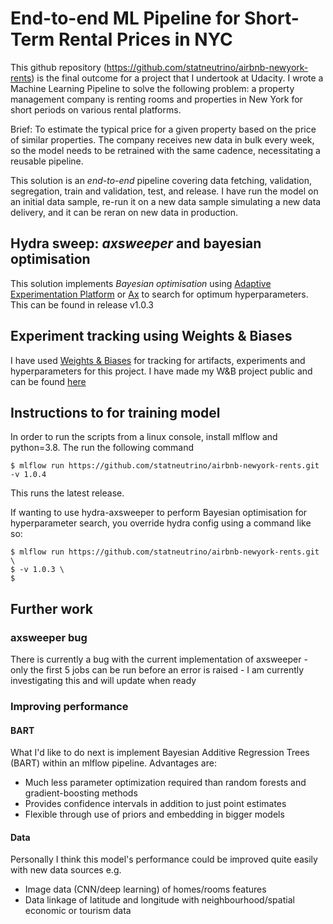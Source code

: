 # End-to-end ML Pipeline for Short-Term Rental Prices in NYC
This github repository (https://github.com/statneutrino/airbnb-newyork-rents) 
is the final outcome for a project that I undertook at Udacity. I wrote a 
Machine Learning Pipeline to solve the following problem: a property management company is renting
rooms and properties in New York for short periods on various rental platforms.

Brief:
To estimate the typical price for a given property based on the price of similar properties. 
The company receives new data in bulk every week, so the model
needs to be retrained with the same cadence, necessitating
a reusable pipeline.

This solution is an *end-to-end* pipeline covering data fetching, validation, segregation, train
and validation, test, and release. I have run the model on an initial
data sample, re-run it on a new data sample simulating a
new data delivery, and it can be reran on new data in production.

## Hydra sweep: _axsweeper_ and bayesian optimisation

This solution implements *Bayesian optimisation* using [Adaptive Experimentation Platform](https://ax.dev/) or
[Ax](https://ax.dev/) to search for optimum hyperparameters. This can be found in release v1.0.3

## Experiment tracking using Weights & Biases
I have used [Weights & Biases](https://wandb.ai/site) for tracking for artifacts, experiments and hyperparameters
for this project. I have made my W&B project public and can be found [here](https://wandb.ai/statneutrino/nyc_airbnb)


## Instructions to for training model
In order to run the scripts from a linux console, install mlflow and python=3.8. The run the following command

    $ mlflow run https://github.com/statneutrino/airbnb-newyork-rents.git -v 1.0.4

This runs the latest release.

If wanting to use hydra-axsweeper to perform Bayesian optimisation for hyperparameter search, you override
hydra config using a command like so:

    $ mlflow run https://github.com/statneutrino/airbnb-newyork-rents.git \
    $ -v 1.0.3 \
    $ 

## Further work

### axsweeper bug
There is currently a bug with the current implementation of axsweeper - only the first 5 jobs can be run before
an error is raised - I am currently investigating this and will update when ready

### Improving performance

#### BART
What I'd like to do next is implement Bayesian Additive Regression Trees (BART) within an mlflow pipeline.
Advantages are:
- Much less parameter optimization required than random forests and gradient-boosting methods
- Provides confidence intervals in addition to just point estimates
- Flexible through use of priors and embedding in bigger models

#### Data
Personally I think this model's performance could be improved quite easily with new data sources e.g.
- Image data (CNN/deep learning) of homes/rooms features
- Data linkage of latitude and longitude with neighbourhood/spatial economic or tourism data


